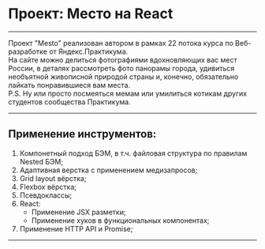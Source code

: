 # Проект: Место на React

------

Проект "Mesto" реализован автором в рамках 22 потока курса по Веб-разработке от Яндекс.Практикума.  
  На сайте можно делиться фотографиями вдохновляющих вас мест России, в деталях рассмотреть фото панорамы города, удивиться необъятной живописной природой страны и, конечно, обязательно лайкать понравившиеся вам места.  
  P.S. Ну или просто посмеяться мемам или умилиться котикам других студентов сообщества Практикума.

------

## Применение инструментов:
1. Компонетный подход БЭМ, в т.ч. файловая структура по правилам Nested БЭМ;
2. Адаптивная верстка с применением медизапросов;
3. Grid layout вёрстка;
4. Flexbox вёрстка;
5. Псевдоклассы;
6. React:
    * Применение JSX разметки;
    * Применение хуков в функциональных компонентах;
7. Применение HTTP API и Promise;

------